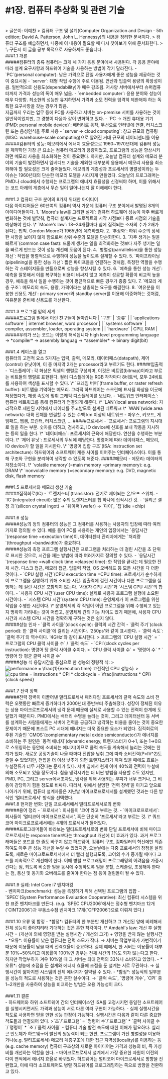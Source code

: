 #1장. 컴퓨터 추상화 및 관련 기술
======
<br>
> 글쓴이: 이예찬
> 컴퓨터 구조 및 설계(Computer Organization and Design - 5th edition; David A. Patterson, John L. Hennessy)의 내용을 정리한 문서이다.
> 컴퓨터 구조를 예습하면서, 나중에 이 내용이 필요할 때 다시 찾아보기 위해 문서화한다.
> 누구든지 이 글을 공부 목적으로 사용하셔도 좋습니다.
<br>
###1.1 개론
<br>
#####컴퓨터의 종류
컴퓨터는 크게 세 가지 응용 분야에서 사용된다. 각 응용 분야에 따라 설계 요구사항과 하드웨어 기술을 사용하는 방법이 각기 달라진다.
- `PC`(personal computer): 낮은 가격으로 단일 사용자에게 좋은 성능을 제공하는 것이 중요시됨
- `server`: 대형 작업 수행에 주로 이용됨. 연산과 입출력 용량의 확장성이 큼. 일반적으로 신용도(dependability)가 매우 강조됨. 저사양 서버에서부터 슈퍼컴퓨터까지 가격과 성능의 폭이 매우 넓음.
- `embedded computer`: 응용 분야와 성능이 매우 다양함. 최소한의 성능만 유지하면서 가격과 소모 전력을 엄격히 제한해야 하는 독특한 요구사항을 갖는 경우가 많음.
<br>
지금까지 우리는 업무 등에 PC를 사용하고 서버는 on-premise 서버를 사용하는 것이 일반적이었지만, 그 경향이 다음과 같이 변화하고 있다.
- `PC → 개인 휴대용 기기(PMD: personal mobile device)`: 배터리로 동작, 무선으로 인터넷에 연결, 터치스크린 또는 음성인식을 주로 사용
- `server → cloud computing`: 창고 규모의 컴퓨팅(WSC: warehouse-scale computing)으로 알려진 거대 규모의 데이터센터를 이용
<br>
#####컴퓨터의 성능: 메모리에서 에너지 효율성으로
1960~1970년대에 컴퓨터 성능을 제약하던 가장 큰 요소는 컴퓨터 메모리의 용량이었고, 프로그램의 성능을 향상시키려면 메모리 사용을 최소화하는 것이 중요했다. 하지만, 오늘날 컴퓨터 설계와 메모리 분야의 기술이 발전하면서 임베디드 기술을 제외한 대부분의 응용에서 메모리 사용을 최소화해야 할 필요성은 크게 줄어들었다.
메모리의 계층성과 프로세서의 병렬성이라는 두 이슈는 1960년대의 단순한 메모리 모델을 사라지게 만들었다. 오늘날의 프로그래머는 PMD나 cloud에서 수행되는 프로그램의 에너지 효율성을 신경써야 하며, 이를 위해서는 코드 아래의 계층에서 무슨 일이 일어나는지 잘 이해해야 한다.
<br>
<br>
###1.2 컴퓨터 구조 분야의 8가지 위대한 아이디어
<br>
다음 아이디어들은 60년여의 컴퓨터 역사 가운데 컴퓨터 구조 분야에서 발명된 8개의 아이디어들이다.
1. `Moore's law를 고려한 설계`: 컴퓨터 하드웨어 성능이 아주 빠르게 변화하는 것에 발맞춰, 컴퓨터 설계자는 프로젝트의 시작 시점보다 종료 시점의 기술을 예상해야 한다.
    \* `Moore's law`: 18~24개월마다 칩에 집적되는 소자의 수가 2배가 된다는 법칙. Gordon Moore가 1965년에 예측하였다.
2. `추상화`: 하위 수준의 상세한 사항을 보이지 않게 함으로써 상위 수준의 모델을 단순화한다.
3. `자주 생기는 일을 빠르게`(common case fast): 드물게 생기는 일을 최적화하는 것보다 자주 생기는 일을 빠르게 만드는 것이 성능 개선에 도움이 된다.
4. `병렬성(parrallelism)을 통한 성능 개선`: 작업을 병렬적으로 수행하여 성능을 높이도록 설계할 수 있다.
5. `파이프라이닝(pipelining)을 통한 성능 개선`: 짧은 파이프들을 연결하는 것처럼, 특정한 역할을 수행하는 각 스테이지들을 만듦으로써 성능을 향상시킬 수 있다.
6. `예측을 통한 성능 개선`: 예측을 잘못해서 이를 복구하는 비용이 비싸지 않고 예측이 성공할 확률이 비교적 높을 경우, 예측을 해서 일을 수행하는 것이 평균적으로 빠른 경우가 종종 있다.
7. `메모리 계층 구조`: 메모리의 속도, 용량, 가격이라는 상충되는 요구를 해결한다.
8. `여유분을 이용한 신용도 개선`: primary server와 standby server를 이용해 이중화하는 것처럼, 여유분을 준비해 신용도를 개선한다.
<br>
<br>
###1.3 프로그램 밑의 세계
<br>
#####프로그램 밑에서 이런 친구들이 돌아갑니다
| `구분` | `종류` |
| `applications software` | internet browser, word processor |
| `systems software` | compiler, assembler, loader, operating system |
| `hardware` | CPU, RAM |
<br>
#####우리가 쓰는 코드는 이렇게 해석됩니다
high level programming language → *compiler* → assembly languag → *assembler* → binary digit(bit)
<br>
<br>
###1.4 케이스를 열고
<br>
컴퓨터의 고전적 요소 5가지는 입력, 출력, 메모리, 데이터패스(datapath), 제어(control) 유닛이며, 이 중 마지막 2개는 processor라고 부르기도 한다.
#####입출력
- `디스플레이`: 각 화상은 픽셀의 행렬로 구성되며, 이것은 비트맵(bitmap)이라고 부르는 비트들의 행렬로 표현된다. 컬러 디스플레이는 RGB 각각마다 8비트씩, 모두 24비트를 사용하여 색상을 표시할 수 있다.
    \* `프레임 버퍼`(frame buffer, or raster refresh buffer): 비트맵을 기억하는 메모리. 그리팩 하드웨어는 스크린에 표시될 화상을 이곳에 저장했다가, 재생 속도에 맞춰 그래픽 디스플레이를 보낸다.
- `네트워크 인터페이스`: 컴퓨터 네트워크를 통해 컴퓨터가 연결되게 해준다.
    \* `LAN`(local area network): 지리적으로 제한된 지역에서 데이터를 주고받도록 설계된 네트워크
    \* `WAN`(wide area network): 대륙 전체를 연결할 수 있는 수백 km 이상의 네트워크
- 마우스, 키보드, 게임패드, 웹캠, 프린터, 터치스크린, ...
#####프로세서
- `프로세서`: 프로그램의 지시대로 일을 하는 부분. 숫자를 더하고, 검사하고, IO device에 신호를 보내 작동을 지시하는 등의 일을 한다.
    \* `데이터패스`: 프로세서의 근육에 해당한다. 연산을 수행하는 부분이다.
    \* `제어 유닛`: 프로세서의 두뇌에 해당한다. 명령어에 따라 데이터패스, 메모리, IO device가 할 일을 지시한다.
    \* `명령어 집합 구조`(ISA: instruction set architecture): 하드웨어와 소프트웨어 계층 사이를 이어주는 인터페이스이다. 이를 통해 구조와 구현을 분리하여 생각할 수 있도록 해준다.
#####메모리
- 메모리: 데이터의 저장소이다.
    \* `volatile memory`(=main memory =primary memory): e.g. DRAM
    \* `nonvolatile memory`(=secondary memory): e.g. DVD, magnetic disk, flash memory
<br>
<br>
###1.5 프로세서와 메모리 생산 기술
<br>
#####집적회로(IC)
- `트랜지스터`(transistor): 전기로 제어되는 온/오프 스위치.
- `IC`(integrated circuit): 많은 수의 트랜지스터를 칩 하나에 집적시킨 것.
- `실리콘 결정 괴`(silicon crystal ingot) → `웨이퍼`(wafer) → `다이`, `칩`(die =chip)
<br>
<br>
###1.6 성능
<br>
#####성능의 정의
컴퓨터의 성능은 그 컴퓨터를 사용하는 사용자의 입장에 따라 여러가지로 정의될 수 있다. 예를 들어 PC를 사용하는 개인의 입장에서는 `응답시간`(response time =execution time)이, 데이터센터 관리자에게는 `처리량`(throughput =bandwidth)가 중요하다.
<br>
#####성능의 측정
프로그램 실행시간은 프로그램을 처리하는 데 걸린 시간을 초 단위로 표시한 것으로, 시간을 재는 방법에 따라 여러가지로 정의할 수 있다.
- `응답시간`(response time =wall-clock time =elapsed time): 한 작업을 끝내는데 필요한 전체 시간. 디스크 접근, 메모리 접근, 입출력 작업, OS 오버헤드 등 모든 시간을 다 더한 것이다.
- `CPU 실행 시간`(CPU execution time =CPU time): 프로세서가 순수하게 이 프로그램을 실행하기 위해 소비한 시간. 입출력에 걸린 시간이나 다른 프로그램을 실행하는 데 걸린 시간은 포함되지 않는다. `사용자 CPU 시간`과 `시스템 CPU 시간`의 합이다.
    - `사용자 CPU 시간`(user CPU time): 실제로 사용자 프로그램 실행에 소요된 시간이다.
    - `시스템 CPU 시간`(system CPU time): 운영체제가 이 프로그램을 위한 작업을 수행한 시간이다.
    \* 운영체제의 각 작업이 어떤 프로그램을 위해 수행되고 있는지 명확히 가려내는 것이 어렵고, 운영체제 간의 기능 차이도 있기 때문에, 사용자 CPU 시간과 시스템 CPU 시간을 정확하게 구하는 것은 쉽지 않다.
<br>
#####성능 인자
- `클럭 사이클`(clock cycle): 클럭의 시간 간격
- `클럭 주기`(clock period): 한 `클럭 사이클`에 걸리는 시간이다. '250ps'와 같이 표시한다.
- `클럭 속도`: `클럭 주기`의 역수이다. '4GHz'와 같이 표시한다.
> 프로그램의 `CPU 실행 시간` = `프로그램의 CPU 클럭 사이클 수` / `클럭 속도`
- `CPI`(clock cycles per instruction): 명령어 당 클럭 사이클 수이다. 
> `CPU 클럭 사이클 수` = `명령어 수` * `명령어 당 평균 클럭 사이클 수`
<br>
#####성능 식
응답시간을 중심으로 한 성능의 정량적 식:
> <img src="https://latex.codecogs.com/gif.latex?performance&space;=&space;\frac{1}{execution&space;time}" title="performance = \frac{1}{execution time}" />
고전적인 CPU 성능식:
> <img src="https://latex.codecogs.com/gif.latex?cpu&space;time&space;=&space;instructions&space;*&space;CPI&space;*&space;clockcycle&space;=&space;\frac{instructions&space;*&space;CPI}{clock&space;speed}" title="cpu time = instructions * CPI * clockcycle = \frac{instructions * CPI}{clock speed}" />
<br>
<br>
###1.7 전력 장벽
<br>
#####전력 장벽이 이끌어낸 멀티프로세서 패러다임
프로세서의 클럭 속도와 소비 전력은 오랫동안 빠르게 증가하다가 2000년대 중반부터 주춤해졌다. 성장이 정체된 이유는 상용 마이크로프로세서의 냉각 문제 때문에 실제로 사용할 수 있는 전력이 한계에 도달했기 때문이다. PMD에서는 배터리 수명을 늘리는 것이, 그리고 데이터센터 등 서버를 설계하는 사람들에게는 서버에 전력을 공급하고 냉각하는 비용을 줄이는 것이 중요한 문제이기 때문에 포스트 PC 시대에 에너지는 더욱 중요한 요소가 되었다.
집적회로의 주된 기술인 `CMOS`(complementary metal oxide semiconductor)가 에너지를 소비하는 주 원인은 `동적 에너지`(dynamic energy, 트랜지스터가 0→1, 또는 1→0으로 스위칭하는 동안에 소비되는 에너지)이므로 클럭 속도를 계속해서 늘리는 것에는 한계가 있다. 새로운 공정기술이 나올 때마다 전압을 낮춰 그에 따라 소비전력(P=IV^2)도 줄일 수 있었지만, 전압을 더 이상 낮추게 되면 트랜지스터가 꺼져 있을 때에도 흐르는 누설전류가 너무 커진다는 문제가 있다. 서버 칩에서 현재 이미 40%의 전력이 누설에 의해 소모되고 있을 정도이다. 칩을 냉각시키는 더 비싼 방법을 사용할 수도 있지만, PMD, PC, 그리고 server에서조차도, 냉각을 위해 사용되는 부피가 너무 크거나, 그 비용이 감당하기 힘들 정도로 비싸다.
따라서, 위에서 설명한 '전력 장벽'을 이기고 앞으로 나아가기 위해, 컴퓨터 설계자들은 지난날 마이크로프로세서를 설계했던 것과는 다른 방식인 '멀티프로세서' 방식을 선택했다.
<br>
###1.8 현저한 변화: 단일 프로세서에서 멀티프로세서로의 변화
<br>
#####용어 정리
- `프로세서`: 회사들이 '코어'라고 부르는 것.
- `마이크로프로세서`: 회사들이 '멀티코어 마이크로프로세서', 혹은 단순히 '프로세서'라고 부르는 것.
\* 쿼드코어 마이크로프로세서에는 4개의 프로세서가 들어있다.
<br>
#####프로그래머들이 바라보는 멀티프로세서로의 변화
단일 프로세서에 비해 마이크로프로세서는 response time보다는 throughput 개선에 더 효과가 있다. 과거 프로그래머들은 코드를 한 줄도 바꾸지 않고 하드웨어, 컴퓨터 구조, 컴파일러의 혁신에만 의존하여도 아주 큰 성능 개선을 누릴 수 있었지만, 오늘날에는 다중 프로세서의 장점을 살리도록, 새로운 마이크로프로세서에서 더 빨리 실행되도록, 코어의 수가 증가될 때마다 코드를 지속적으로 개선해야 한다. 이때 병렬 프로그래밍이 프로그래밍의 어려움을 가중시킨다는 점, 되도록 비슷한 일을 동시에 수행하도록 일을 분할, 스케줄링, 조정해야 한다는 점, 통신 및 동기화 오버헤드를 줄여야 한다는 점 등이 걸림돌이 될 수 있다.
<br>
<br>
###1.9 실례: Intel Core i7 벤치마킹
<br>
- 벤치마크(benchmark): 성능을 측정하기 위해 선택된 프로그램의 집합
- `SPEC`(System Performance Evaluation Cooperative): 최신 컴퓨터 시스템을 위한 표준 벤치마크를 만든다. (e.g. `SPEC CPU2006`에서는 정수형 벤치마크 12개(`CINT2006`)과 부동소수점 벤치마크 17개(`CFP2006`)으로 이뤄져 있다.)
<br>
<br>
###1.10 오류 및 함정
- *함정*: 컴퓨터의 한 부분만 개선하고 그 개선된 양에 비례해서 전체 성능이 좋아지리라 기대하는 것은 흔한 착각이다.
    \* Amdahl's law: 개선 후 실행시간 = (개선에 의해 영향을 받는 실행시간 / 개선의 크기) + 영향을 받지 않는 실행시간
- *오류*: 이용률이 낮은 컴퓨터는 전력 소모가 작다. → 서버는 작업부하가 가변적이기 때문에 이용률이 낮을 때의 전력효율이 중요하다. 실제 예에서, 한 서버는 이용률이 대부분 10%~50%이고 이용률이 100%인 경우는 전체 시간의 1%도 되자 않는다고 한다. 하지만 작업부하가 겨우 10%일 때 그 서버는 최대 전력의 33%나 소비하고 있었다.
- *오류*: 성능에 초점을 둔 설계와 에너지 효율에 초점을 둔 설계는 서로 무관하다. → 실행시간이 짧아지면 시스템의 전체 에너지가 절약될 수 있다.
- *함정*: 성능식의 일부분을 성능의 척도로 사용하는 것은 흔한 실수이다. → `클럭 속도`, `명령어 개수`, `CPI` 중 1~2개만을 사용하여 성능을 비교하는 방법은 오용 가능성이 크다.
<br>
<br>
###1.11 결론
<br>
- 하드웨어와 하위 소프트웨어 간의 인터페이스인 ISA를 고정시키면 동일한 소프트웨어를 실행시키면서도 가격과 성능이 서로 다른 여러 구현이 가능하다.
- 실제 실행시간을 척도로 사용하면 믿을 만한 성능 판정이 가능하다. 실행시간은 다음과 같이 다른 중요한 척도들과 연결되어 있다.
>`초`/`프로그램` = `명령어 수`/`프로그램` * `클럭 사이클 수`/`명령어` * `초`/`클럭 사이클`
- 컴퓨터 기술 발전 속도에 대한 이해가 필요하다. 실리콘 반도체가 하드웨ㅜ어 발전의 원동력이 되는 한편, 프로그램이 가진 병렬성을 이용하거나(e.g. 멀티프로세서) 메모리 계층구조에 대한 접근 지역성(locality)를 이용하는 등(e.g. cache memory) 컴퓨터 구조상의 새로운 아이디어는 가격과 성능의 비, 즉 가성비를 개선하는 역할을 한다.
- 마이크로프로세서 설계에서 가장 중요한 자원이 이전의 다이 면적에서 에너지 효율로 바뀌었다. 하드웨어는 멀티코어 마이크로세서로 방향을 전환했고, 이에 따라 소프트웨어도 병렬 하드웨어를 프로그래밍하는 쪽으로 방향을 전환하고 있다.
<br>
<br>